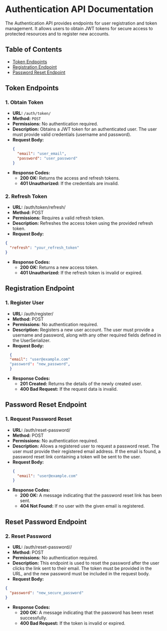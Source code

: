 # Authentication API Documentation

The Authentication API provides endpoints for user registration and token management. It allows users to obtain JWT tokens for secure access to protected resources and to register new accounts.

## Table of Contents

- [Token Endpoints](#token-endpoints)
- [Registration Endpoint](#registration-endpoint)
- [Password Reset Endpoint](#password-reset-endpoint)

## Token Endpoints

### 1. Obtain Token

- **URL:** `/auth/token/`
- **Method:** `POST`
- **Permissions:** No authentication required.
- **Description:** Obtains a JWT token for an authenticated user. The user must provide valid credentials (username and password).
- **Request Body:**
  ```json
  {
    "email": "user_email",
    "password": "user_password"
  }
  ```
- **Response Codes:**
  - **200 OK:** Returns the access and refresh tokens.
  - **401 Unauthorized:** If the credentials are invalid.

### 2. Refresh Token

- **URL:** /auth/token/refresh/
- **Method:** POST
- **Permissions:** Requires a valid refresh token.
- **Description:** Refreshes the access token using the provided refresh token.
- **Request Body:**

```json
{
  "refresh": "your_refresh_token"
}
```

- **Response Codes:**
  - **200 OK:** Returns a new access token.
  - **401 Unauthorized:** If the refresh token is invalid or expired.

## Registration Endpoint

### 1. Register User

- **URL:** /auth/register/
- **Method:** POST
- **Permissions:** No authentication required.
- **Description:** Registers a new user account. The user must provide a username and password, along with any other required fields defined in the UserSerializer.
- **Request Body:**

```json
  {
  "email": "user@example.com"
  "password": "new_password",
  }
```

- **Response Codes:**
  - **201 Created:** Returns the details of the newly created user.
  - **400 Bad Request:** If the request data is invalid.

## Password Reset Endpoint

### 1. Request Password Reset

- **URL:** /auth/reset-password/
- **Method:** POST
- **Permissions:** No authentication required.
- **Description:** Allows a registered user to request a password reset. The user must provide their registered email address. If the email is found, a password reset link containing a token will be sent to the user.
- **Request Body:**
  ```json
  {
    "email": "user@example.com"
  }
  ```
- **Response Codes:**
  - **200 OK:** A message indicating that the password reset link has been sent.
  - **404 Not Found:** If no user with the given email is registered.

## Reset Password Endpoint

### 2. Reset Password

- **URL:** /auth/reset-password/<token>/
- **Method:** POST
- **Permissions:** No authentication required.
- **Description:** This endpoint is used to reset the password after the user clicks the link sent to their email. The token must be provided in the URL, and the new password must be included in the request body.
- **Request Body:**

```json
{
  "password": "new_secure_password"
}
```

- **Response Codes:**
  - **200 OK:** A message indicating that the password has been reset successfully.
  - **400 Bad Request:** If the token is invalid or expired.
